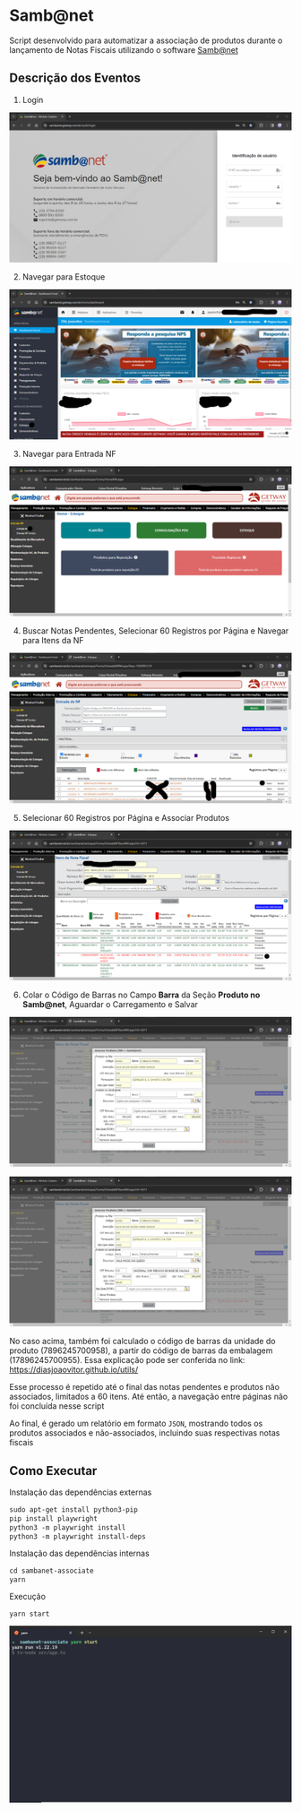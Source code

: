 # Samb@net

Script desenvolvido para automatizar a associação de produtos durante o lançamento de Notas Fiscais utilizando o software [Samb@net](https://getway.com.br/universo-sambanet/)

## Descrição dos Eventos

1. Login

![Login](./.github/images/login.png)

2. Navegar para Estoque

![Dashboard](./.github/images/dashboard.png)

3. Navegar para Entrada NF

![Estoque](./.github/images/estoque.png)

4. Buscar Notas Pendentes, Selecionar 60 Registros por Página e Navegar para Itens da NF

![Entrada NF](./.github/images/entradanf.png)

5. Selecionar 60 Registros por Página e Associar Produtos 

![Itens NF](./.github/images/itensnf.png)

6. Colar o Código de Barras no Campo **Barra** da Seção **Produto no Samb@net**, Aguardar o Carregamento e Salvar

![Produto a ser associado](./.github/images/produto-a-associar.png)

![Produto associado](./.github/images/produto-associado.png)

No caso acima, também foi calculado o código de barras da unidade do produto (7896245700958), a partir do código de barras da embalagem (17896245700955). Essa explicação pode ser conferida no link: https://diasjoaovitor.github.io/utils/

Esse processo é repetido até o final das notas pendentes e produtos não associados, limitados a 60 itens. Até então, a navegação entre páginas não foi concluída nesse script

Ao final, é gerado um relatório em formato `JSON`, mostrando todos os produtos associados e não-associados, incluindo suas respectivas notas fiscais  

## Como Executar

Instalação das dependências externas

```
sudo apt-get install python3-pip
pip install playwright
python3 -m playwright install
python3 -m playwright install-deps
```

Instalação das dependências internas

```
cd sambanet-associate
yarn
```

Execução

```
yarn start
```

![Preview](./.github/images/preview.gif)
